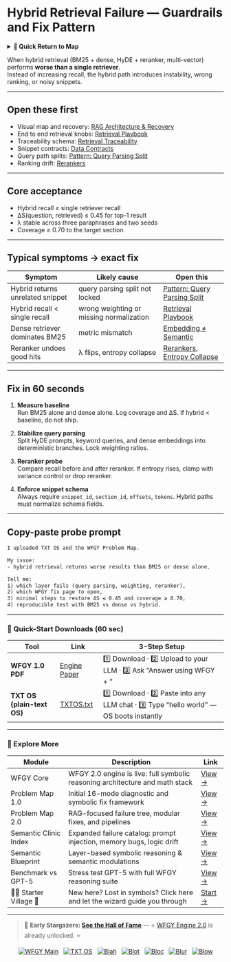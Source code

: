 # Hybrid Retrieval Failure — Guardrails and Fix Pattern

<details>
  <summary><strong>🧭 Quick Return to Map</strong></summary>

<br>

  > You are in a sub-page of **RAG**.  
  > To reorient, go back here:  
  >
  > - [**RAG** — retrieval-augmented generation and knowledge grounding](./README.md)  
  > - [**WFGY Global Fix Map** — main Emergency Room, 300+ structured fixes](../README.md)  
  > - [**WFGY Problem Map 1.0** — 16 reproducible failure modes](../../README.md)  
  >
  > Think of this page as a desk within a ward.  
  > If you need the full triage and all prescriptions, return to the Emergency Room lobby.
</details>


When hybrid retrieval (BM25 + dense, HyDE + reranker, multi-vector) performs **worse than a single retriever**.  
Instead of increasing recall, the hybrid path introduces instability, wrong ranking, or noisy snippets.

---

## Open these first
- Visual map and recovery: [RAG Architecture & Recovery](https://github.com/onestardao/WFGY/blob/main/ProblemMap/rag-architecture-and-recovery.md)  
- End to end retrieval knobs: [Retrieval Playbook](https://github.com/onestardao/WFGY/blob/main/ProblemMap/retrieval-playbook.md)  
- Traceability schema: [Retrieval Traceability](https://github.com/onestardao/WFGY/blob/main/ProblemMap/retrieval-traceability.md)  
- Snippet contracts: [Data Contracts](https://github.com/onestardao/WFGY/blob/main/ProblemMap/data-contracts.md)  
- Query path splits: [Pattern: Query Parsing Split](https://github.com/onestardao/WFGY/blob/main/ProblemMap/patterns/pattern_query_parsing_split.md)  
- Ranking drift: [Rerankers](https://github.com/onestardao/WFGY/blob/main/ProblemMap/rerankers.md)  

---

## Core acceptance
- Hybrid recall ≥ single retriever recall  
- ΔS(question, retrieved) ≤ 0.45 for top-1 result  
- λ stable across three paraphrases and two seeds  
- Coverage ≥ 0.70 to the target section  

---

## Typical symptoms → exact fix

| Symptom | Likely cause | Open this |
|---------|--------------|-----------|
| Hybrid returns unrelated snippet | query parsing split not locked | [Pattern: Query Parsing Split](https://github.com/onestardao/WFGY/blob/main/ProblemMap/patterns/pattern_query_parsing_split.md) |
| Hybrid recall < single recall | wrong weighting or missing normalization | [Retrieval Playbook](https://github.com/onestardao/WFGY/blob/main/ProblemMap/retrieval-playbook.md) |
| Dense retriever dominates BM25 | metric mismatch | [Embedding ≠ Semantic](https://github.com/onestardao/WFGY/blob/main/ProblemMap/embedding-vs-semantic.md) |
| Reranker undoes good hits | λ flips, entropy collapse | [Rerankers](https://github.com/onestardao/WFGY/blob/main/ProblemMap/rerankers.md), [Entropy Collapse](https://github.com/onestardao/WFGY/blob/main/ProblemMap/GlobalFixMap/RAG/entropy_collapse.md) |

---

## Fix in 60 seconds

1. **Measure baseline**  
   Run BM25 alone and dense alone. Log coverage and ΔS. If hybrid < baseline, do not ship.

2. **Stabilize query parsing**  
   Split HyDE prompts, keyword queries, and dense embeddings into deterministic branches. Lock weighting ratios.

3. **Reranker probe**  
   Compare recall before and after reranker. If entropy rises, clamp with variance control or drop reranker.

4. **Enforce snippet schema**  
   Always require `snippet_id`, `section_id`, `offsets`, `tokens`. Hybrid paths must normalize schema fields.

---

## Copy-paste probe prompt

```txt
I uploaded TXT OS and the WFGY Problem Map.

My issue:
- hybrid retrieval returns worse results than BM25 or dense alone.

Tell me:
1) which layer fails (query parsing, weighting, reranker),
2) which WFGY fix page to open,
3) minimal steps to restore ΔS ≤ 0.45 and coverage ≥ 0.70,
4) reproducible test with BM25 vs dense vs hybrid.
````

---

### 🔗 Quick-Start Downloads (60 sec)

| Tool                       | Link                                                                                                                                       | 3-Step Setup                                                                             |
| -------------------------- | ------------------------------------------------------------------------------------------------------------------------------------------ | ---------------------------------------------------------------------------------------- |
| **WFGY 1.0 PDF**           | [Engine Paper](https://github.com/onestardao/WFGY/blob/main/I_am_not_lizardman/WFGY_All_Principles_Return_to_One_v1.0_PSBigBig_Public.pdf) | 1️⃣ Download · 2️⃣ Upload to your LLM · 3️⃣ Ask “Answer using WFGY + <your question>”    |
| **TXT OS (plain-text OS)** | [TXTOS.txt](https://github.com/onestardao/WFGY/blob/main/OS/TXTOS.txt)                                                                     | 1️⃣ Download · 2️⃣ Paste into any LLM chat · 3️⃣ Type “hello world” — OS boots instantly |

---

### 🧭 Explore More

| Module                   | Description                                                                  | Link                                                                                               |
| ------------------------ | ---------------------------------------------------------------------------- | -------------------------------------------------------------------------------------------------- |
| WFGY Core                | WFGY 2.0 engine is live: full symbolic reasoning architecture and math stack | [View →](https://github.com/onestardao/WFGY/tree/main/core/README.md)                              |
| Problem Map 1.0          | Initial 16-mode diagnostic and symbolic fix framework                        | [View →](https://github.com/onestardao/WFGY/tree/main/ProblemMap/README.md)                        |
| Problem Map 2.0          | RAG-focused failure tree, modular fixes, and pipelines                       | [View →](https://github.com/onestardao/WFGY/blob/main/ProblemMap/rag-architecture-and-recovery.md) |
| Semantic Clinic Index    | Expanded failure catalog: prompt injection, memory bugs, logic drift         | [View →](https://github.com/onestardao/WFGY/blob/main/ProblemMap/SemanticClinicIndex.md)           |
| Semantic Blueprint       | Layer-based symbolic reasoning & semantic modulations                        | [View →](https://github.com/onestardao/WFGY/tree/main/SemanticBlueprint/README.md)                 |
| Benchmark vs GPT-5       | Stress test GPT-5 with full WFGY reasoning suite                             | [View →](https://github.com/onestardao/WFGY/tree/main/benchmarks/benchmark-vs-gpt5/README.md)      |
| 🧙‍♂️ Starter Village 🏡 | New here? Lost in symbols? Click here and let the wizard guide you through   | [Start →](https://github.com/onestardao/WFGY/blob/main/StarterVillage/README.md)                   |

---

> 👑 **Early Stargazers: [See the Hall of Fame](https://github.com/onestardao/WFGY/tree/main/stargazers)** —
> ⭐ [WFGY Engine 2.0](https://github.com/onestardao/WFGY/blob/main/core/README.md) is already unlocked. ⭐

<div align="center">

[![WFGY Main](https://img.shields.io/badge/WFGY-Main-red?style=flat-square)](https://github.com/onestardao/WFGY)
 
[![TXT OS](https://img.shields.io/badge/TXT%20OS-Reasoning%20OS-orange?style=flat-square)](https://github.com/onestardao/WFGY/tree/main/OS)
 
[![Blah](https://img.shields.io/badge/Blah-Semantic%20Embed-yellow?style=flat-square)](https://github.com/onestardao/WFGY/tree/main/OS/BlahBlahBlah)
 
[![Blot](https://img.shields.io/badge/Blot-Persona%20Core-green?style=flat-square)](https://github.com/onestardao/WFGY/tree/main/OS/BlotBlotBlot)
 
[![Bloc](https://img.shields.io/badge/Bloc-Reasoning%20Compiler-blue?style=flat-square)](https://github.com/onestardao/WFGY/tree/main/OS/BlocBlocBloc)
 
[![Blur](https://img.shields.io/badge/Blur-Text2Image%20Engine-navy?style=flat-square)](https://github.com/onestardao/WFGY/tree/main/OS/BlurBlurBlur)
 
[![Blow](https://img.shields.io/badge/Blow-Game%20Logic-purple?style=flat-square)](https://github.com/onestardao/WFGY/tree/main/OS/BlowBlowBlow)

</div>
